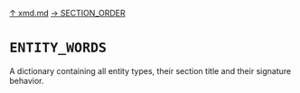 [&#8593; xmd.md](xmd.md) [&#8594; SECTION_ORDER](xmd--section_order.md)
# `ENTITY_WORDS`

A dictionary containing all entity types, their section title and their signature behavior.

